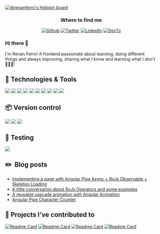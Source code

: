 [![@renanferro's Holopin board](https://holopin.io/api/user/board?user=renanferro)](https://holopin.io/@renanferro)


<div align="center">
<h3>Where to find me</h3>
<p><a href="https://github.com/ferrorenan" target="_blank"><img alt="Github" src="https://img.shields.io/badge/GitHub-0A0A0A?&style=for-the-badge&logo=Github&logoColor=white" /></a> <a href="https://twitter.com/renancferro" target="_blank"><img alt="Twitter" src="https://img.shields.io/badge/twitter-0A0A0A?&style=for-the-badge&logo=twitter&logoColor=white" /></a> <a href="https://www.linkedin.com/in/renan-ferro/" target="_blank"><img alt="LinkedIn" src="https://img.shields.io/badge/linkedin-0A0A0A?&style=for-the-badge&logo=linkedin&logoColor=white" /></a> <a href="https://dev.to/renancferro" target="_blank"><img alt="DevTo" src="https://img.shields.io/badge/dev.to-0A0A0A?style=for-the-badge&logo=dev.to&logoColor=white" /></a>
</p>
</div>

### Hi there 👋

I'm Renan Ferro! A frontend passionate about learning, doing different things and always improving, sharing what I know and learning what I don't 👨🏻‍💻!


<!--
**ferrorenan/ferrorenan** is a ✨ _special_ ✨ repository because its `README.md` (this file) appears on your GitHub profile.

Here are some ideas to get you started:

- 🔭 I’m currently working on ...
- 🌱 I’m currently learning ...
- 👯 I’m looking to collaborate on ...
- 🤔 I’m looking for help with ...
- 💬 Ask me about ...
- 📫 How to reach me: ...
- 😄 Pronouns: ...
- ⚡ Fun fact: ...


![Anurag's github stats](https://github-readme-stats.vercel.app/api?username=ferrorenan&show_icons=true&theme=radical)


[![Top Langs](https://github-readme-stats.vercel.app/api/top-langs/?username=ferrorenan&layout=compact)](https://github.com/anuraghazra/github-readme-stats)-->

## 🔧 Technologies & Tools
![](https://img.shields.io/badge/Code-Angular-informational?style=flat&logo=angular&logoColor=fc0000&color=fc0000)
![](https://img.shields.io/badge/Code-Typescript-informational?style=flat&logo=typescript&logoColor=2E79C7&color=2E79C7)
![](https://img.shields.io/badge/Editor-WebStorm-informational?style=flat&logo=webstorm&logoColor=14b9ff&color=14b9ff)
![](https://img.shields.io/badge/Editor-Visual_Studio_Code-informational?style=flat&logo=visual-studio-code&logoColor=0088ff&color=0088ff)
![](https://img.shields.io/badge/Tools-GIT-informational?style=flat&logo=git&logoColor=e34f26&color=e34f26)
![](https://img.shields.io/badge/Code-SASS-informational?style=flat&logo=sass&logoColor=fb5bc5&color=fb5bc5)
![](https://img.shields.io/badge/Code-HTML5-informational?style=flat&logo=html5&logoColor=e34f26&color=e34f26)
![](https://img.shields.io/badge/Code-CSS3-informational?style=flat&logo=css3&logoColor=f43059&color=f43059)
![](https://img.shields.io/badge/Code-JavaScript-informational?style=flat&logo=JavaScript&logoColor=f7df1e&color=f7df1e)
![](https://img.shields.io/badge/Code-jQuery-informational?style=flat&logo=jQuery&logoColor=0769AD&color=0769AD)

## 📦 Version control
![](https://img.shields.io/badge/Git-informational?style=flat&logo=git&logoColor=F05034&color=0A0A0A)
![](https://img.shields.io/badge/Github-informational?style=flat&logo=github&logoColor=fffffff&color=0A0A0A)
![](https://img.shields.io/badge/GitLab-informational?style=flat&logo=gitlab&logoColor=FCA325&color=0A0A0A)

## 🧩 Testing
![](https://img.shields.io/badge/Jasmine-informational?style=flat&logo=jasmine&logoColor=c633b5&color=0A0A0A)


## ✏️ &nbsp;Blog posts

<!-- BLOG-POST-LIST:START -->
- [Implementing a page with Angular Pipe Async + RxJs Observable + Skeleton Loading](https://dev.to/renancferro/implementing-a-page-with-angular-pipe-async-rxjs-observable-skeleton-loading-401d)
- [A little conversation about RxJs Operators and some examples](https://dev.to/renancferro/a-little-conversation-about-rxjs-operators-and-some-examples-21dn)
- [A reusable cascade animation with Angular Animation](https://dev.to/renancferro/a-reusable-cascade-animation-with-angular-animation-1h4d)
- [Angular Pipe Character Counter](https://dev.to/renancferro/angular-pipe-character-counter-1odf)
<!-- BLOG-POST-LIST:END -->


## 📕 Projects I've contributed to
[![Readme Card](https://github-readme-stats.vercel.app/api/pin/?username=angular&repo=angular&show_owner=true&theme=react&bg_color=1F222E&title_color=F85D7F&hide_border=true&icon_color=F8D866&show_icons=false)](https://github.com/angular/angular)
[![Readme Card](https://github-readme-stats.vercel.app/api/pin/?username=agenciafmd&repo=starter-angular&show_owner=true&theme=react&bg_color=1F222E&title_color=F85D7F&hide_border=true&icon_color=F8D866&show_icons=false)](https://github.com/agenciafmd/starter-angular)
[![Readme Card](https://github-readme-stats.vercel.app/api/pin/?username=agenciafmd&repo=starter&show_owner=true&theme=react&bg_color=1F222E&title_color=F85D7F&hide_border=true&icon_color=F8D866&show_icons=false)](https://github.com/agenciafmd/starter)
[![Readme Card](https://github-readme-stats.vercel.app/api/pin/?username=agenciafmd&repo=starter-lp&show_owner=true&theme=react&bg_color=1F222E&title_color=F85D7F&hide_border=true&icon_color=F8D866&show_icons=false)](https://github.com/agenciafmd/starter-lp)
